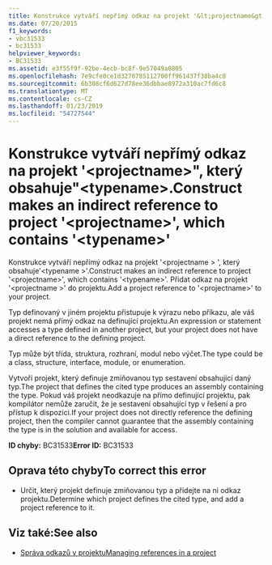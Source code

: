 ```yaml
---
title: Konstrukce vytváří nepřímý odkaz na projekt '&lt;projectname&gt;", který obsahuje"&lt;typename&gt;.
ms.date: 07/20/2015
f1_keywords:
- vbc31533
- bc31533
helpviewer_keywords:
- BC31533
ms.assetid: e3f55f9f-92be-4ecb-bc8f-9e57049a0805
ms.openlocfilehash: 7e9cfe0ce1d3270785112700ff961437f38ba4c8
ms.sourcegitcommit: 6b308cf6d627d78ee36dbbae8972a310ac7fd6c8
ms.translationtype: MT
ms.contentlocale: cs-CZ
ms.lasthandoff: 01/23/2019
ms.locfileid: "54727544"
---
```

# <a name="construct-makes-an-indirect-reference-to-project-ltprojectnamegt-which-contains-lttypenamegt"></a><span data-ttu-id="13645-102">Konstrukce vytváří nepřímý odkaz na projekt '&lt;projectname&gt;", který obsahuje"&lt;typename&gt;.</span><span class="sxs-lookup"><span data-stu-id="13645-102">Construct makes an indirect reference to project '&lt;projectname&gt;', which contains '&lt;typename&gt;'</span></span>
<span data-ttu-id="13645-103">Konstrukce vytváří nepřímý odkaz na projekt '\<projectname > ', který obsahuje'\<typename >'.</span><span class="sxs-lookup"><span data-stu-id="13645-103">Construct makes an indirect reference to project '\<projectname>', which contains '\<typename>'.</span></span> <span data-ttu-id="13645-104">Přidat odkaz na projekt '\<projectname >' do projektu.</span><span class="sxs-lookup"><span data-stu-id="13645-104">Add a project reference to '\<projectname>' to your project.</span></span>  
  
 <span data-ttu-id="13645-105">Typ definovaný v jiném projektu přistupuje k výrazu nebo příkazu, ale váš projekt nemá přímý odkaz na definující projektu.</span><span class="sxs-lookup"><span data-stu-id="13645-105">An expression or statement accesses a type defined in another project, but your project does not have a direct reference to the defining project.</span></span>  
  
 <span data-ttu-id="13645-106">Typ může být třída, struktura, rozhraní, modul nebo výčet.</span><span class="sxs-lookup"><span data-stu-id="13645-106">The type could be a class, structure, interface, module, or enumeration.</span></span>  
  
 <span data-ttu-id="13645-107">Vytvoří projekt, který definuje zmiňovanou typ sestavení obsahující daný typ.</span><span class="sxs-lookup"><span data-stu-id="13645-107">The project that defines the cited type produces an assembly containing the type.</span></span> <span data-ttu-id="13645-108">Pokud váš projekt neodkazuje na přímo definující projektu, pak kompilátor nemůže zaručit, že je sestavení obsahující typ v řešení a pro přístup k dispozici.</span><span class="sxs-lookup"><span data-stu-id="13645-108">If your project does not directly reference the defining project, then the compiler cannot guarantee that the assembly containing the type is in the solution and available for access.</span></span>  
  
 <span data-ttu-id="13645-109">**ID chyby:** BC31533</span><span class="sxs-lookup"><span data-stu-id="13645-109">**Error ID:** BC31533</span></span>  
  
## <a name="to-correct-this-error"></a><span data-ttu-id="13645-110">Oprava této chyby</span><span class="sxs-lookup"><span data-stu-id="13645-110">To correct this error</span></span>  
  
-   <span data-ttu-id="13645-111">Určit, který projekt definuje zmiňovanou typ a přidejte na ni odkaz projektu.</span><span class="sxs-lookup"><span data-stu-id="13645-111">Determine which project defines the cited type, and add a project reference to it.</span></span>  
  
## <a name="see-also"></a><span data-ttu-id="13645-112">Viz také:</span><span class="sxs-lookup"><span data-stu-id="13645-112">See also</span></span>

- [<span data-ttu-id="13645-113">Správa odkazů v projektu</span><span class="sxs-lookup"><span data-stu-id="13645-113">Managing references in a project</span></span>](/visualstudio/ide/managing-references-in-a-project)


